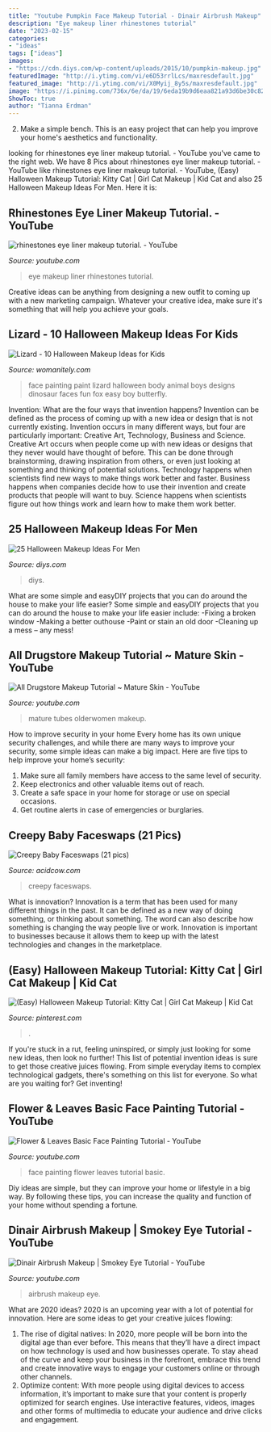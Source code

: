 ```yaml
---
title: "Youtube Pumpkin Face Makeup Tutorial - Dinair Airbrush Makeup"
description: "Eye makeup liner rhinestones tutorial"
date: "2023-02-15"
categories:
- "ideas"
tags: ["ideas"]
images:
- "https://cdn.diys.com/wp-content/uploads/2015/10/pumpkin-makeup.jpg"
featuredImage: "http://i.ytimg.com/vi/e6D53rrlLcs/maxresdefault.jpg"
featured_image: "http://i.ytimg.com/vi/X0Myij_8y5s/maxresdefault.jpg"
image: "https://i.pinimg.com/736x/6e/da/19/6eda19b9d6eaa821a93d6be30c82d1a1.jpg"
ShowToc: true
author: "Tianna Erdman"
---
```



2. Make a simple bench. This is an easy project that can help you improve your home's aesthetics and functionality. 

	

		
looking for rhinestones eye liner makeup tutorial. - YouTube you've came to the right web. We have 8 Pics about rhinestones eye liner makeup tutorial. - YouTube like rhinestones eye liner makeup tutorial. - YouTube, (Easy) Halloween Makeup Tutorial: Kitty Cat | Girl Cat Makeup | Kid Cat and also 25 Halloween Makeup Ideas For Men. Here it is:
		
    
## Rhinestones Eye Liner Makeup Tutorial. - YouTube

<img loading=lazy src="http://i.ytimg.com/vi/X0Myij_8y5s/maxresdefault.jpg" onerror="this.onerror=null;this.src='https://tse4.mm.bing.net/th?id=OIP.PCMk-23wdh3xYRSi8U1DjwHaEK&amp;pid=15.1';" alt="rhinestones eye liner makeup tutorial. - YouTube">

_Source: youtube.com_

>eye makeup liner rhinestones tutorial. 

	

Creative ideas can be anything from designing a new outfit to coming up with a new marketing campaign. Whatever your creative idea, make sure it's something that will help you achieve your goals.

    
## Lizard - 10 Halloween Makeup Ideas For Kids

<img loading=lazy src="https://womanitely.com/wp-content/uploads/2017/10/Lizard.jpg" onerror="this.onerror=null;this.src='https://tse2.mm.bing.net/th?id=OIP.U1c3vg5_ySe5mFTcVvOPUgHaKh&amp;pid=15.1';" alt="Lizard - 10 Halloween Makeup Ideas for Kids">

_Source: womanitely.com_

>face painting paint lizard halloween body animal boys designs dinosaur faces fun fox easy boy butterfly. 

	

Invention: What are the four ways that invention happens?
Invention can be defined as the process of coming up with a new idea or design that is not currently existing. Invention occurs in many different ways, but four are particularly important: Creative Art, Technology, Business and Science. 
Creative Art occurs when people come up with new ideas or designs that they never would have thought of before. This can be done through brainstorming, drawing inspiration from others, or even just looking at something and thinking of potential solutions. Technology happens when scientists find new ways to make things work better and faster. Business happens when companies decide how to use their invention and create products that people will want to buy. Science happens when scientists figure out how things work and learn how to make them work better.

    
## 25 Halloween Makeup Ideas For Men

<img loading=lazy src="https://cdn.diys.com/wp-content/uploads/2015/10/pumpkin-makeup.jpg" onerror="this.onerror=null;this.src='https://tse4.mm.bing.net/th?id=OIP.FAaEfLkA-dyycH3xVKprFwHaJ4&amp;pid=15.1';" alt="25 Halloween Makeup Ideas For Men">

_Source: diys.com_

>diys. 

	

What are some simple and easyDIY projects that you can do around the house to make your life easier?
Some simple and easyDIY projects that you can do around the house to make your life easier include: 
-Fixing a broken window 
-Making a better outhouse 
-Paint or stain an old door 
-Cleaning up a mess – any mess!

    
## All Drugstore Makeup Tutorial ~ Mature Skin - YouTube

<img loading=lazy src="http://i1.ytimg.com/vi/Wrli886UX0M/maxresdefault.jpg" onerror="this.onerror=null;this.src='https://tse3.mm.bing.net/th?id=OIP.LO-bMzmwZlbIhYj1ZfIphwHaEK&amp;pid=15.1';" alt="All Drugstore Makeup Tutorial ~ Mature Skin - YouTube">

_Source: youtube.com_

>mature tubes olderwomen makeup. 

	

How to improve security in your home
Every home has its own unique security challenges, and while there are many ways to improve your security, some simple ideas can make a big impact. Here are five tips to help improve your home’s security:
1. Make sure all family members have access to the same level of security.
2. Keep electronics and other valuable items out of reach.
3. Create a safe space in your home for storage or use on special occasions.
4. Get routine alerts in case of emergencies or burglaries.

    
## Creepy Baby Faceswaps (21 Pics)

<img loading=lazy src="https://cdn.acidcow.com/pics/20200308/1583680777_6qpsxq0di7.jpg" onerror="this.onerror=null;this.src='https://tse1.mm.bing.net/th?id=OIP.uAWfJyhgVTBbGGJJ3fz0SQHaJ3&amp;pid=15.1';" alt="Creepy Baby Faceswaps (21 pics)">

_Source: acidcow.com_

>creepy faceswaps. 

	

What is innovation?
Innovation is a term that has been used for many different things in the past. It can be defined as a new way of doing something, or thinking about something. The word can also describe how something is changing the way people live or work. Innovation is important to businesses because it allows them to keep up with the latest technologies and changes in the marketplace.

    
## (Easy) Halloween Makeup Tutorial: Kitty Cat | Girl Cat Makeup | Kid Cat

<img loading=lazy src="https://i.pinimg.com/736x/6e/da/19/6eda19b9d6eaa821a93d6be30c82d1a1.jpg" onerror="this.onerror=null;this.src='https://tse4.mm.bing.net/th?id=OIP.ouJo5JYH64YsEZ5W9VgsHQHaEK&amp;pid=15.1';" alt="(Easy) Halloween Makeup Tutorial: Kitty Cat | Girl Cat Makeup | Kid Cat">

_Source: pinterest.com_

>. 

	

If you're stuck in a rut, feeling uninspired, or simply just looking for some new ideas, then look no further! This list of potential invention ideas is sure to get those creative juices flowing. From simple everyday items to complex technological gadgets, there's something on this list for everyone. So what are you waiting for? Get inventing!

    
## Flower &amp; Leaves Basic Face Painting Tutorial - YouTube

<img loading=lazy src="http://i.ytimg.com/vi/e6D53rrlLcs/maxresdefault.jpg" onerror="this.onerror=null;this.src='https://tse2.mm.bing.net/th?id=OIP.gasGnayNkoS3mLlKi2_4TgHaEK&amp;pid=15.1';" alt="Flower &amp; Leaves Basic Face Painting Tutorial - YouTube">

_Source: youtube.com_

>face painting flower leaves tutorial basic. 

	

Diy ideas are simple, but they can improve your home or lifestyle in a big way. By following these tips, you can increase the quality and function of your home without spending a fortune.

    
## Dinair Airbrush Makeup | Smokey Eye Tutorial - YouTube

<img loading=lazy src="https://i.ytimg.com/vi/Y-etAwicIAg/maxresdefault.jpg" onerror="this.onerror=null;this.src='https://tse2.mm.bing.net/th?id=OIP.WAOGCZZ83OiJRnpPOuzGSwHaEK&amp;pid=15.1';" alt="Dinair Airbrush Makeup | Smokey Eye Tutorial - YouTube">

_Source: youtube.com_

>airbrush makeup eye. 

	

What are 2020 ideas?
2020 is an upcoming year with a lot of potential for innovation. Here are some ideas to get your creative juices flowing: 
1. The rise of digital natives: In 2020, more people will be born into the digital age than ever before. This means that they’ll have a direct impact on how technology is used and how businesses operate. To stay ahead of the curve and keep your business in the forefront, embrace this trend and create innovative ways to engage your customers online or through other channels. 
2. Optimize content: With more people using digital devices to access information, it’s important to make sure that your content is properly optimized for search engines. Use interactive features, videos, images and other forms of multimedia to educate your audience and drive clicks and engagement. 

